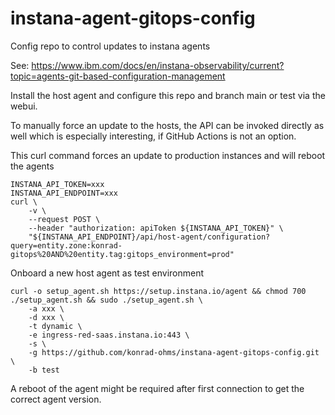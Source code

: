 # instana-agent-gitops-config
Config repo to control updates to instana agents

See: https://www.ibm.com/docs/en/instana-observability/current?topic=agents-git-based-configuration-management

Install the host agent and configure this repo and branch main or test via the webui.

To manually force an update to the hosts, the API can be invoked directly as well which is especially interesting, if GitHub Actions is not an option.

This curl command forces an update to production instances and will reboot the agents
```!/bin/bash
INSTANA_API_TOKEN=xxx
INSTANA_API_ENDPOINT=xxx
curl \
    -v \
    --request POST \
    --header "authorization: apiToken ${INSTANA_API_TOKEN}" \
    "${INSTANA_API_ENDPOINT}/api/host-agent/configuration?query=entity.zone:konrad-gitops%20AND%20entity.tag:gitops_environment=prod"
```

Onboard a new host agent as test environment

```
curl -o setup_agent.sh https://setup.instana.io/agent && chmod 700 ./setup_agent.sh && sudo ./setup_agent.sh \
    -a xxx \
    -d xxx \
    -t dynamic \
    -e ingress-red-saas.instana.io:443 \
    -s \
    -g https://github.com/konrad-ohms/instana-agent-gitops-config.git \
    -b test
```

A reboot of the agent might be required after first connection to get the correct agent version.
